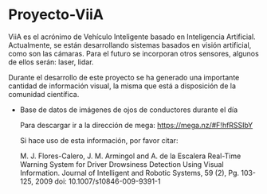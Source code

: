 # **Proyecto-ViiA**

ViiA es el acrónimo de Vehículo Inteligente basado en Inteligencia Artificial.
Actualmente, se están desarrollando sistemas basados en visión artificial, como son las cámaras.
Para el futuro se incorporan otros sensores, algunos de ellos serán: laser, lidar.

Durante el desarrollo de este proyecto se ha generado una importante cantidad de información visual, la misma que 
está a disposición de la comunidad científica.

*  Base de datos de imágenes de ojos de conductores durante el día

    Para descargar ir a la dirección de mega:
    https://mega.nz/#F!hfRSSIbY

    Si hace uso de esta información, por favor citar:

    M. J. Flores-Calero, J. M. Armingol and A. de la Escalera
    Real-Time Warning System for Driver Drowsiness Detection Using Visual Information. 
    Journal of Intelligent and Robotic Systems, 59 (2), Pg. 103-125, 2009
    doi: 10.1007/s10846-009-9391-1 
